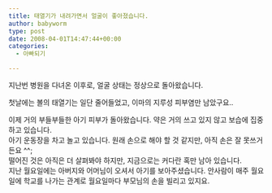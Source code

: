 ```yaml
---
title: 태열기가 내려가면서 얼굴이 좋아졌습니다.
author: babyworm
type: post
date: 2008-04-01T14:47:44+00:00
categories:
  - 아빠되기

---
```

지난번 병원을 다녀온 이후로, 얼굴 상태는 정상으로 돌아왔습니다.

첫날에는 볼의 태열기는 일단 줄어들었고, 이마의 지루성 피부염만 남았구요..

이제 거의 부들부들한 아기 피부가 돌아왔습니다. 약은 거의 쓰고 있지 않고 보습에 집중하고 있습니다.  
아기 운동장을 차고 놀고 있습니다. 원래 손으로 해야 할 것 같지만, 아직 손은 잘 못쓰거든요 ^^;  
떨어진 것은 아직은 더 살펴봐야 하지만, 지금으로는 커다란 혹만 남아 있습니다.  
지난 월요일에는 아버지와 어머님이 오셔서 아기를 보아주셨습니다. 안사람이 매주 월요일에 학교를 나가는 관계로 월요일마다 부모님의 손을 빌리고 있지요.

&nbsp;
